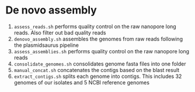 # De novo assembly

1. `assess_reads.sh` performs quality control on the raw nanopore long reads. Also filter out bad quality reads
2. `denovo_assembly.sh` assembles the genomes from raw reads following the plasmidsaurus pipeline
3. `assess_assemblies.sh` performs quality control on the raw nanopore long reads
4. `consolidate_genomes.sh` consolidates genome fasta files into one folder
5. `manual_concat.sh` concatenates the contigs based on the blast result
6. `extract_contigs.sh` splits each genome into contigs. This includes 32 genomes of our isolates and 5 NCBI reference genomes 
